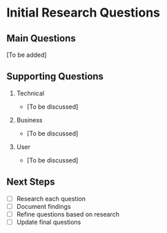 # Initial Research Questions

## Main Questions

[To be added]

<!-- This is a guiding template, not 
necessarily to follow it-->
## Supporting Questions

1. Technical
   - [To be discussed]

2. Business
   - [To be discussed]

3. User
   - [To be discussed]

## Next Steps

- [ ] Research each question
- [ ] Document findings
- [ ] Refine questions based on research
- [ ] Update final questions
